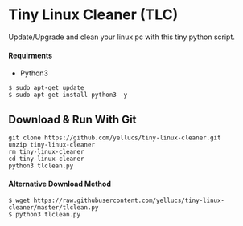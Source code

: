 # Tiny Linux Cleaner (TLC)
 Update/Upgrade and clean your linux pc with this tiny python script.
 
#### Requirments 
   * Python3
```
$ sudo apt-get update
$ sudo apt-get install python3 -y
```

## Download & Run With Git

```
git clone https://github.com/yellucs/tiny-linux-cleaner.git
unzip tiny-linux-cleaner
rm tiny-linux-cleaner
cd tiny-linux-cleaner
python3 tlclean.py 
```
#### Alternative Download Method

```
$ wget https://raw.githubusercontent.com/yellucs/tiny-linux-cleaner/master/tlclean.py
$ python3 tlclean.py 
```
